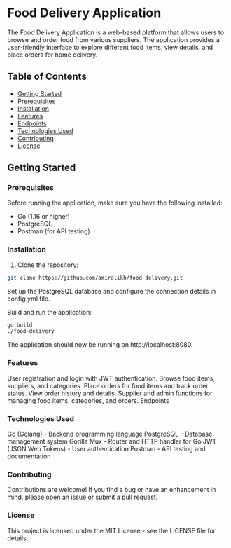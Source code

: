 # Food Delivery Application

The Food Delivery Application is a web-based platform that allows users to browse and order food from various suppliers. The application provides a user-friendly interface to explore different food items, view details, and place orders for home delivery.

## Table of Contents

- [Getting Started](#getting-started)
- [Prerequisites](#prerequisites)
- [Installation](#installation)
- [Features](#features)
- [Endpoints](#endpoints)
- [Technologies Used](#technologies-used)
- [Contributing](#contributing)
- [License](#license)

## Getting Started

### Prerequisites

Before running the application, make sure you have the following installed:

- Go (1.16 or higher)
- PostgreSQL
- Postman (for API testing)

### Installation

1. Clone the repository:

```bash
git clone https://github.com/amiralikh/food-delivery.git
```
Set up the PostgreSQL database and configure the connection details in config.yml file.

Build and run the application:
```bash
go build
./food-delivery
```

The application should now be running on http://localhost:8080.

### Features
User registration and login with JWT authentication.
Browse food items, suppliers, and categories.
Place orders for food items and track order status.
View order history and details.
Supplier and admin functions for managing food items, categories, and orders.
Endpoints


### Technologies Used
Go (Golang) - Backend programming language
PostgreSQL - Database management system
Gorilla Mux - Router and HTTP handler for Go
JWT (JSON Web Tokens) - User authentication
Postman - API testing and documentation
### Contributing
Contributions are welcome! If you find a bug or have an enhancement in mind, please open an issue or submit a pull request.

### License
This project is licensed under the MIT License - see the LICENSE file for details.
